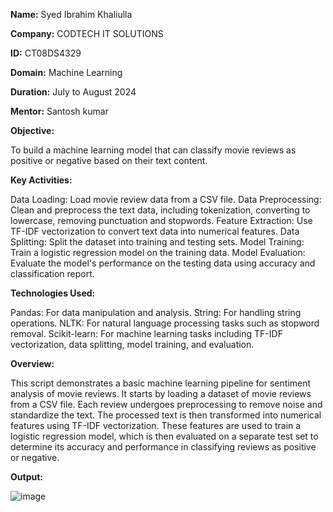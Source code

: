 **Name:** Syed Ibrahim Khaliulla

**Company:** CODTECH IT SOLUTIONS

**ID:** CT08DS4329

**Domain:** Machine Learning

**Duration:** July to August 2024

**Mentor:** Santosh kumar

**Objective:**

To build a machine learning model that can classify movie reviews as positive or negative based on their text content.

**Key Activities:**

Data Loading: Load movie review data from a CSV file.
Data Preprocessing: Clean and preprocess the text data, including tokenization, converting to lowercase, removing punctuation and stopwords.
Feature Extraction: Use TF-IDF vectorization to convert text data into numerical features.
Data Splitting: Split the dataset into training and testing sets.
Model Training: Train a logistic regression model on the training data.
Model Evaluation: Evaluate the model's performance on the testing data using accuracy and classification report.

**Technologies Used:**

Pandas: For data manipulation and analysis.
String: For handling string operations.
NLTK: For natural language processing tasks such as stopword removal.
Scikit-learn: For machine learning tasks including TF-IDF vectorization, data splitting, model training, and evaluation.

**Overview:**

This script demonstrates a basic machine learning pipeline for sentiment analysis of movie reviews. It starts by loading a dataset of movie reviews from a CSV file. Each review undergoes preprocessing to remove noise and standardize the text. The processed text is then transformed into numerical features using TF-IDF vectorization. These features are used to train a logistic regression model, which is then evaluated on a separate test set to determine its accuracy and performance in classifying reviews as positive or negative.

**Output:**


![image](https://github.com/user-attachments/assets/e17d3197-1868-45e3-854e-9e99a04ee2ba)
